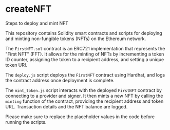 # createNFT
Steps to deploy and mint NFT

This repository contains Solidity smart contracts and scripts for deploying and minting non-fungible tokens (NFTs) on the Ethereum network.

The `FirstNFT.sol` contract is an ERC721 implementation that represents the "First NFT" (FFT). It allows for the minting of NFTs by incrementing a token ID counter, assigning the token to a recipient address, and setting a unique token URI.

The `deploy.js` script deploys the `FirstNFT` contract using Hardhat, and logs the contract address once deployment is complete.

The `mint_token.js` script interacts with the deployed `FirstNFT` contract by connecting to a provider and signer. It then mints a new NFT by calling the `minting` function of the contract, providing the recipient address and token URL. Transaction details and the NFT balance are logged.

Please make sure to replace the placeholder values in the code before running the scripts.

